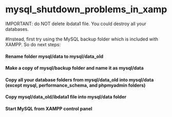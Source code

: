 # mysql_shutdown_problems_in_xamp

IMPORTANT: do NOT delete ibdata1 file. You could destroy all your databases.

#Instead, first try using the MySQL backup folder which is included with XAMPP. So do next steps:

#### Rename folder mysql/data to mysql/data_old
#### Make a copy of mysql/backup folder and name it as mysql/data
#### Copy all your database folders from mysql/data_old into mysql/data (except mysql, performance_schema, and phpmyadmin folders)
#### Copy mysql/data_old/ibdata1 file into mysql/data folder
#### Start MySQL from XAMPP control panel
